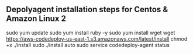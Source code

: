 
## Depolyagent installation steps for Centos & Amazon Linux 2 ##
sudo yum update
sudo yum install ruby -y
sudo yum install wget
wget https://aws-codedeploy-us-east-1.s3.amazonaws.com/latest/install
chmod +x ./install
sudo ./install auto
sudo service codedeploy-agent status

